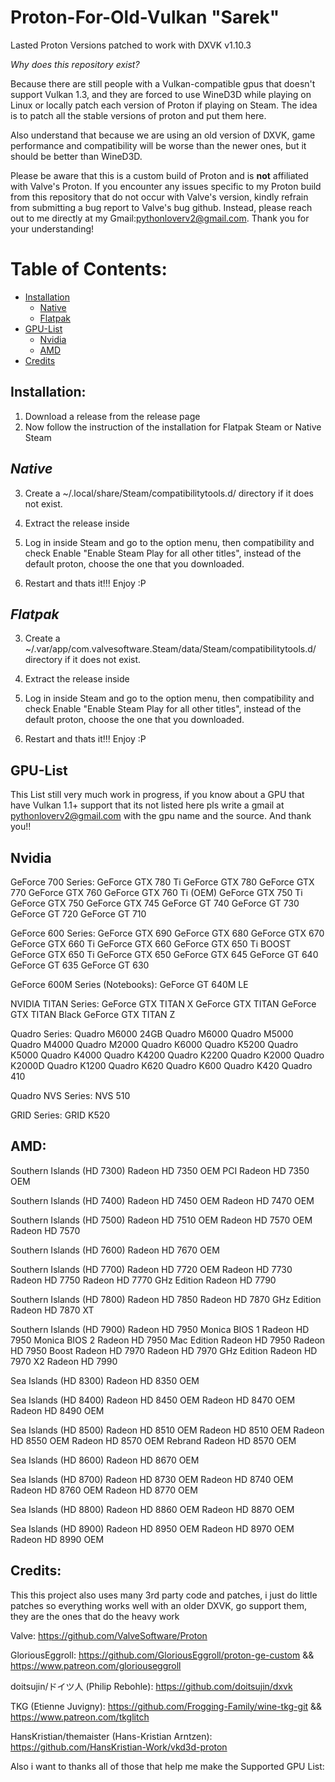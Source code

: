 # Proton-For-Old-Vulkan "Sarek"
Lasted Proton Versions patched to work with DXVK v1.10.3

*Why does this repository exist?*

Because there are still people with a Vulkan-compatible gpus that doesn't support Vulkan 1.3, and they are forced to use WineD3D while playing on Linux or locally patch each version of Proton if playing on Steam.
The idea is to patch all the stable versions of proton and put them here.

Also understand that because we are using an old version of DXVK, game performance and compatibility will be worse than the newer ones, but it should be better than WineD3D.

Please be aware that this is a custom build of Proton and is **not** affiliated with Valve's Proton. If you encounter any issues specific to my Proton build from this repository that do not occur with Valve's version, kindly refrain from submitting a bug report to Valve's bug github. Instead, please reach out to me directly at my Gmail:pythonloverv2@gmail.com. Thank you for your understanding!

# Table of Contents:
- [Installation](#Installation)
	- [Native](#Native)
	- [Flatpak](#Flatpak)
- [GPU-List](#GPU-List)
	- [Nvidia](#Nvidia)
	- [AMD](#AMD)
- [Credits](#Credits)

## Installation:
1. Download a release from the release page
2. Now follow the instruction of the installation for Flatpak Steam or Native Steam

##  *Native*
 
  3. Create a ~/.local/share/Steam/compatibilitytools.d/ directory if it does not exist.

  4. Extract the release inside
 
  5. Log in inside Steam and go to the option menu, then compatibility and check Enable "Enable Steam Play for all other titles", instead of the default proton, choose the one that you downloaded.

  6. Restart and thats it!!! Enjoy :P
 
## *Flatpak*
 
  3. Create a ~/.var/app/com.valvesoftware.Steam/data/Steam/compatibilitytools.d/ directory if it does not exist.

  4. Extract the release inside
 
  5. Log in inside Steam and go to the option menu, then compatibility and check Enable "Enable Steam Play for all other titles", instead of the default proton, choose the one that you downloaded.

  6. Restart and thats it!!! Enjoy :P

## GPU-List
This List still very much work in progress, if you know about a GPU that have Vulkan 1.1+ support that its not listed here pls write a gmail at pythonloverv2@gmail.com with the gpu name and the source. And thank you!!

## Nvidia
GeForce 700 Series:
    GeForce GTX 780 Ti
    GeForce GTX 780
    GeForce GTX 770
    GeForce GTX 760
    GeForce GTX 760 Ti (OEM)
    GeForce GTX 750 Ti
    GeForce GTX 750
    GeForce GTX 745
    GeForce GT 740
    GeForce GT 730
    GeForce GT 720
    GeForce GT 710

GeForce 600 Series:
    GeForce GTX 690
    GeForce GTX 680
    GeForce GTX 670
    GeForce GTX 660 Ti
    GeForce GTX 660
    GeForce GTX 650 Ti BOOST
    GeForce GTX 650 Ti
    GeForce GTX 650
    GeForce GTX 645
    GeForce GT 640
    GeForce GT 635
    GeForce GT 630

GeForce 600M Series (Notebooks):
    GeForce GT 640M LE

NVIDIA TITAN Series:
    GeForce GTX TITAN X
    GeForce GTX TITAN
    GeForce GTX TITAN Black
    GeForce GTX TITAN Z

Quadro Series:
    Quadro M6000 24GB
    Quadro M6000
    Quadro M5000
    Quadro M4000
    Quadro M2000
    Quadro K6000
    Quadro K5200
    Quadro K5000
    Quadro K4000
    Quadro K4200
    Quadro K2200
    Quadro K2000
    Quadro K2000D
    Quadro K1200
    Quadro K620
    Quadro K600
    Quadro K420
    Quadro 410

Quadro NVS Series:
NVS 510

GRID Series:
GRID K520

## AMD:
Southern Islands (HD 7300)
    Radeon HD 7350 OEM PCI
    Radeon HD 7350 OEM

Southern Islands (HD 7400)
    Radeon HD 7450 OEM
    Radeon HD 7470 OEM

Southern Islands (HD 7500)
    Radeon HD 7510 OEM
    Radeon HD 7570 OEM
    Radeon HD 7570

Southern Islands (HD 7600)
    Radeon HD 7670 OEM

Southern Islands (HD 7700)
    Radeon HD 7720 OEM
    Radeon HD 7730
    Radeon HD 7750
    Radeon HD 7770 GHz Edition
    Radeon HD 7790

Southern Islands (HD 7800)
    Radeon HD 7850
    Radeon HD 7870 GHz Edition
    Radeon HD 7870 XT

Southern Islands (HD 7900)
    Radeon HD 7950 Monica BIOS 1
    Radeon HD 7950 Monica BIOS 2
    Radeon HD 7950 Mac Edition
    Radeon HD 7950
    Radeon HD 7950 Boost
    Radeon HD 7970
    Radeon HD 7970 GHz Edition
    Radeon HD 7970 X2
    Radeon HD 7990

Sea Islands (HD 8300)
    Radeon HD 8350 OEM

Sea Islands (HD 8400)
    Radeon HD 8450 OEM
    Radeon HD 8470 OEM
    Radeon HD 8490 OEM

Sea Islands (HD 8500)
    Radeon HD 8510 OEM
    Radeon HD 8510 OEM
    Radeon HD 8550 OEM
    Radeon HD 8570 OEM Rebrand
    Radeon HD 8570 OEM

Sea Islands (HD 8600)
    Radeon HD 8670 OEM

Sea Islands (HD 8700)
    Radeon HD 8730 OEM
    Radeon HD 8740 OEM
    Radeon HD 8760 OEM
    Radeon HD 8770 OEM

Sea Islands (HD 8800)
    Radeon HD 8860 OEM
    Radeon HD 8870 OEM

Sea Islands (HD 8900)
    Radeon HD 8950 OEM
    Radeon HD 8970 OEM
    Radeon HD 8990 OEM
    
## Credits:
This this project also uses many 3rd party code and patches, i just do little patches so everything works well with an older DXVK, go support them, they are the ones that do the heavy work

Valve: https://github.com/ValveSoftware/Proton

GloriousEggroll: https://github.com/GloriousEggroll/proton-ge-custom && https://www.patreon.com/gloriouseggroll

doitsujin/ドイツ人 (Philip Rebohle): https://github.com/doitsujin/dxvk

TKG (Etienne Juvigny): https://github.com/Frogging-Family/wine-tkg-git && https://www.patreon.com/tkglitch

HansKristian/themaister (Hans-Kristian Arntzen): https://github.com/HansKristian-Work/vkd3d-proton

Also i want to thanks all of those that help me make the Supported GPU List:


